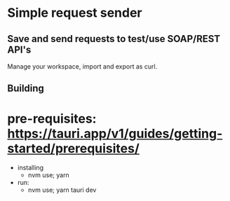 # Simple request sender

## Save and send requests to test/use SOAP/REST API's
Manage your workspace, import and export as curl.

## Building
# pre-requisites: https://tauri.app/v1/guides/getting-started/prerequisites/
- installing
  - nvm use; yarn
- run:
  - nvm use; yarn tauri dev
